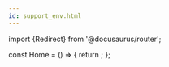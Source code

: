 ```yaml
---
id: support_env.html
---
```



import {Redirect} from '@docusaurus/router';

const Home = () => {
  return <Redirect to="/getting-started/support-env" />;
};

<Home/>